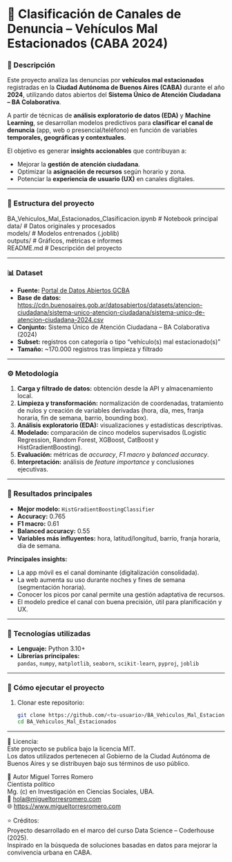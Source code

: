 # 🚗 Clasificación de Canales de Denuncia – Vehículos Mal Estacionados (CABA 2024)

### 📍 Descripción
Este proyecto analiza las denuncias por **vehículos mal estacionados** registradas en la **Ciudad Autónoma de Buenos Aires (CABA)** durante el año **2024**, utilizando datos abiertos del **Sistema Único de Atención Ciudadana – BA Colaborativa**.

A partir de técnicas de **análisis exploratorio de datos (EDA)** y **Machine Learning**, se desarrollan modelos predictivos para **clasificar el canal de denuncia** (app, web o presencial/teléfono) en función de variables **temporales, geográficas y contextuales**.

El objetivo es generar **insights accionables** que contribuyan a:
- Mejorar la **gestión de atención ciudadana**.  
- Optimizar la **asignación de recursos** según horario y zona.  
- Potenciar la **experiencia de usuario (UX)** en canales digitales.

---

### 🧩 Estructura del proyecto

BA_Vehiculos_Mal_Estacionados_Clasificacion.ipynb # Notebook principal  
data/ # Datos originales y procesados  
models/ # Modelos entrenados (.joblib)  
outputs/ # Gráficos, métricas e informes  
README.md # Descripción del proyecto  


---

### 📊 Dataset
- **Fuente:** [Portal de Datos Abiertos GCBA](https://data.buenosaires.gob.ar/)
- **Base de datos:** https://cdn.buenosaires.gob.ar/datosabiertos/datasets/atencion-ciudadana/sistema-unico-atencion-ciudadana/sistema-unico-de-atencion-ciudadana-2024.csv
- **Conjunto:** Sistema Único de Atención Ciudadana – BA Colaborativa (2024)  
- **Subset:** registros con categoría o tipo “vehículo(s) mal estacionado(s)”  
- **Tamaño:** ~170.000 registros tras limpieza y filtrado  

---

### ⚙️ Metodología
1. **Carga y filtrado de datos:** obtención desde la API y almacenamiento local.  
2. **Limpieza y transformación:** normalización de coordenadas, tratamiento de nulos y creación de variables derivadas (hora, día, mes, franja horaria, fin de semana, barrio, bounding box).  
3. **Análisis exploratorio (EDA):** visualizaciones y estadísticas descriptivas.  
4. **Modelado:** comparación de cinco modelos supervisados (Logistic Regression, Random Forest, XGBoost, CatBoost y HistGradientBoosting).  
5. **Evaluación:** métricas de *accuracy*, *F1 macro* y *balanced accuracy*.  
6. **Interpretación:** análisis de *feature importance* y conclusiones ejecutivas.

---

### 🧠 Resultados principales
- **Mejor modelo:** `HistGradientBoostingClassifier`  
- **Accuracy:** 0.765  
- **F1 macro:** 0.61  
- **Balanced accuracy:** 0.55  
- **Variables más influyentes:** hora, latitud/longitud, barrio, franja horaria, día de semana.  

**Principales insights:**
- La app móvil es el canal dominante (digitalización consolidada).  
- La web aumenta su uso durante noches y fines de semana (segmentación horaria).  
- Conocer los picos por canal permite una gestión adaptativa de recursos.  
- El modelo predice el canal con buena precisión, útil para planificación y UX.

---

### 🧰 Tecnologías utilizadas
- **Lenguaje:** Python 3.10+  
- **Librerías principales:**  
  `pandas`, `numpy`, `matplotlib`, `seaborn`, `scikit-learn`, `pyproj`, `joblib`  

---

### 🚀 Cómo ejecutar el proyecto
1. Clonar este repositorio:
   ```bash
   git clone https://github.com/<tu-usuario>/BA_Vehiculos_Mal_Estacionados.git
   cd BA_Vehiculos_Mal_Estacionados

---

🧾 Licencia:   
Este proyecto se publica bajo la licencia MIT.  
Los datos utilizados pertenecen al Gobierno de la Ciudad Autónoma de Buenos Aires y se distribuyen bajo sus términos de uso público.

👤 Autor
Miguel Torres Romero  
Cientista político  
Mg. (c) en Investigación en Ciencias Sociales, UBA.  
📧 hola@migueltorresromero.com  
🌐 https://www.migueltorresromero.com  

⭐ Créditos:  
Proyecto desarrollado en el marco del curso Data Science – Coderhouse (2025).  
Inspirado en la búsqueda de soluciones basadas en datos para mejorar la convivencia urbana en CABA.

